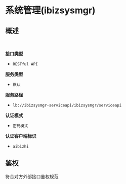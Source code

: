 # 系统管理(ibizsysmgr) <!-- {docsify-ignore-all} -->



## 概述
<br>
<p class="panel-title"><b>接口类型</b></p>

* `RESTful API`

<p class="panel-title"><b>服务类型</b></p>

* `默认`

<p class="panel-title"><b>服务路径</b></p>

* `lb://ibizsysmgr-serviceapi/ibizsysmgr/serviceapi`

<p class="panel-title"><b>认证模式</b></p>

* `密码模式`

<p class="panel-title"><b>认证客户端标识</b></p>

* `aibizhi`


## 鉴权
符合对方外部接口鉴权规范